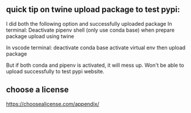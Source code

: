 ## quick tip on twine upload package to test pypi: 
I did both the following option and successfully uploaded package 
In terminal: Deactivate pipenv shell (only use conda base) when prepare package upload using twine

In vscode terminal: deactivate conda base
activate virtual env 
then upload package


But if both conda and pipenv is activated, it will mess up. Won't be able to upload successfully to test pypi website. 


## choose a license
https://choosealicense.com/appendix/


